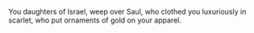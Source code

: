 You daughters of Israel, weep over Saul, who clothed you luxuriously in scarlet, who put ornaments of gold on your apparel.
